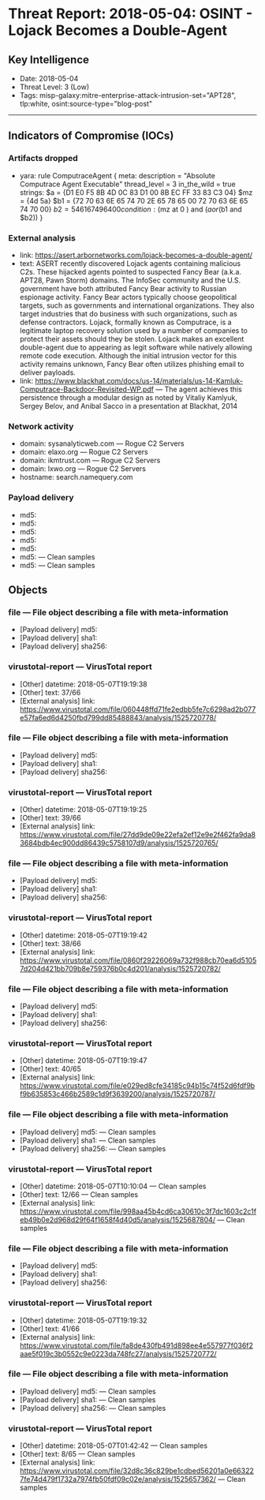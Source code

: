 # Threat Report: 2018-05-04: OSINT - Lojack Becomes a Double-Agent


## Key Intelligence
* Date: 2018-05-04
* Threat Level: 3 (Low)
* Tags: misp-galaxy:mitre-enterprise-attack-intrusion-set="APT28", tlp:white, osint:source-type="blog-post"

---

## Indicators of Compromise (IOCs)
### Artifacts dropped
* yara: rule ComputraceAgent
{
 meta:
     description = "Absolute Computrace Agent Executable"
     thread_level = 3
     in_the_wild = true
 strings:
     $a = {D1 E0 F5 8B 4D 0C 83 D1 00 8B EC FF 33 83 C3 04}
     $mz = {4d 5a}
     $b1 = {72 70 63 6E 65 74 70 2E 65 78 65 00 72 70 63 6E 65 74 70 00}
     $b2 = {54 61 67 49 64 00}
 condition:
     ($mz at 0 ) and ($a or ($b1 and $b2))
}

### External analysis
* link: https://asert.arbornetworks.com/lojack-becomes-a-double-agent/
* text: ASERT recently discovered Lojack agents containing malicious C2s. These hijacked agents pointed to suspected Fancy Bear (a.k.a. APT28, Pawn Storm) domains.  The InfoSec community and the U.S. government have both attributed Fancy Bear activity to Russian espionage activity.  Fancy Bear actors typically choose geopolitical targets, such as governments and international organizations. They also target industries that do business with such organizations, such as defense contractors.  Lojack, formally known as Computrace, is a legitimate laptop recovery solution used by a number of companies to protect their assets should they be stolen.  Lojack makes an excellent double-agent due to appearing as legit software while natively allowing remote code execution. Although the initial intrusion vector for this activity remains unknown, Fancy Bear often utilizes phishing email to deliver payloads.
* link: https://www.blackhat.com/docs/us-14/materials/us-14-Kamluk-Computrace-Backdoor-Revisited-WP.pdf — The agent achieves this persistence through a modular design as noted by Vitaliy Kamlyuk, Sergey Belov, and Anibal Sacco in a presentation at Blackhat, 2014

### Network activity
* domain: sysanalyticweb.com — Rogue C2 Servers
* domain: elaxo.org — Rogue C2 Servers
* domain: ikmtrust.com — Rogue C2 Servers
* domain: lxwo.org — Rogue C2 Servers
* hostname: search.namequery.com

### Payload delivery
* md5: <md5>
* md5: <md5>
* md5: <md5>
* md5: <md5>
* md5: <md5>
* md5: <md5> — Clean samples
* md5: <md5> — Clean samples

## Objects
### file — File object describing a file with meta-information
* [Payload delivery] md5: <md5>
* [Payload delivery] sha1: <sha1>
* [Payload delivery] sha256: <sha256>

### virustotal-report — VirusTotal report
* [Other] datetime: 2018-05-07T19:19:38
* [Other] text: 37/66
* [External analysis] link: https://www.virustotal.com/file/060448ffd71fe2edbb5fe7c6298ad2b077e57fa6ed6d4250fbd799dd85488843/analysis/1525720778/

### file — File object describing a file with meta-information
* [Payload delivery] md5: <md5>
* [Payload delivery] sha1: <sha1>
* [Payload delivery] sha256: <sha256>

### virustotal-report — VirusTotal report
* [Other] datetime: 2018-05-07T19:19:25
* [Other] text: 39/66
* [External analysis] link: https://www.virustotal.com/file/27dd9de09e22efa2ef12e9e2f462fa9da83684bdb4ec900dd86439c5758107d9/analysis/1525720765/

### file — File object describing a file with meta-information
* [Payload delivery] md5: <md5>
* [Payload delivery] sha1: <sha1>
* [Payload delivery] sha256: <sha256>

### virustotal-report — VirusTotal report
* [Other] datetime: 2018-05-07T19:19:42
* [Other] text: 38/66
* [External analysis] link: https://www.virustotal.com/file/0860f29226069a732f988cb70ea6d51057d204d421bb709b8e759376b0c4d201/analysis/1525720782/

### file — File object describing a file with meta-information
* [Payload delivery] md5: <md5>
* [Payload delivery] sha1: <sha1>
* [Payload delivery] sha256: <sha256>

### virustotal-report — VirusTotal report
* [Other] datetime: 2018-05-07T19:19:47
* [Other] text: 40/65
* [External analysis] link: https://www.virustotal.com/file/e029ed8cfe34185c94b15c74f52d6fdf9bf9b635853c466b2589c1d9f3639200/analysis/1525720787/

### file — File object describing a file with meta-information
* [Payload delivery] md5: <md5> — Clean samples
* [Payload delivery] sha1: <sha1> — Clean samples
* [Payload delivery] sha256: <sha256> — Clean samples

### virustotal-report — VirusTotal report
* [Other] datetime: 2018-05-07T10:10:04 — Clean samples
* [Other] text: 12/66 — Clean samples
* [External analysis] link: https://www.virustotal.com/file/998aa45b4cd6ca30610c3f7dc1603c2c1feb49b0e2d968d29f64f1658f4d40d5/analysis/1525687804/ — Clean samples

### file — File object describing a file with meta-information
* [Payload delivery] md5: <md5>
* [Payload delivery] sha1: <sha1>
* [Payload delivery] sha256: <sha256>

### virustotal-report — VirusTotal report
* [Other] datetime: 2018-05-07T19:19:32
* [Other] text: 41/66
* [External analysis] link: https://www.virustotal.com/file/fa8de430fb491d898ee4e557977f036f2aae5f019c3b0552c9e0223da748fc27/analysis/1525720772/

### file — File object describing a file with meta-information
* [Payload delivery] md5: <md5> — Clean samples
* [Payload delivery] sha1: <sha1> — Clean samples
* [Payload delivery] sha256: <sha256> — Clean samples

### virustotal-report — VirusTotal report
* [Other] datetime: 2018-05-07T01:42:42 — Clean samples
* [Other] text: 8/65 — Clean samples
* [External analysis] link: https://www.virustotal.com/file/32d8c36c829be1cdbed56201a0e663227fe74d479f1732a7974fb50fdf09c02e/analysis/1525657362/ — Clean samples
